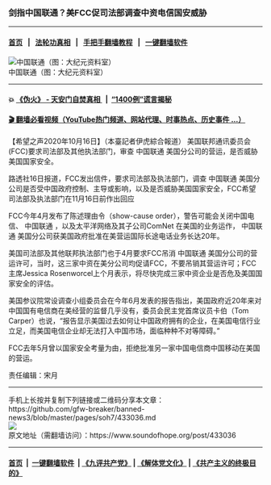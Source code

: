 ### 剑指中国联通？美FCC促司法部调查中资电信国安威胁
------------------------

#### [首页](https://github.com/gfw-breaker/banned-news3/blob/master/README.md) &nbsp;&nbsp;|&nbsp;&nbsp; [法轮功真相](https://github.com/begood0513/basic/blob/master/README.md)  &nbsp;&nbsp;|&nbsp;&nbsp; [手把手翻墙教程](https://github.com/gfw-breaker/guides/wiki)  &nbsp;&nbsp;|&nbsp;&nbsp; [一键翻墙软件](https://github.com/gfw-breaker/nogfw/blob/master/README.md)  



<div><img alt="中国联通（图：大纪元资料室）" src="https://img.soundofhope.org/2020-10/12345-1602903026773.png"/>
<br/><figcaption class="caption">
 中国联通（图：大纪元资料室）
</figcaption></div><hr/>

#### 💥 [《伪火》 - 天安门自焚真相 ](http://158.247.195.190:10000/videos/blog/weihuo.html)&nbsp; |&nbsp; [“1400例”谎言揭秘  ](http://158.247.195.190:10000/videos/blog/jiexi1400.html)

#### [ 🎬  翻墙必看视频（YouTube热门频道、网站代理、时事热点、历史事件 ...）](https://github.com/gfw-breaker/links/blob/master/banned.md)

<div><div class="Content__Wrapper sc-1bvya0-0 grZQxZ">
 <p class="meta-top">
  <span class="meta">
   【希望之声2020年10月16日】（本臺記者伊虎綜合報道）
  </span>
  美国联邦通讯委员会(FCC)要求司法部及其他执法部门，审查
  <ok href="/term/23678">
   中国联通
  </ok>
  美国分公司的营运，是否威胁美国国家安全。
 </p>
 <p>
  路透社16日报道，FCC发出信件，要求司法部及执法部门，调查
  <ok href="/term/23678">
   中国联通
  </ok>
  美国分公司是否受中国政府控制、主导或影响，以及是否威胁美国国家安全，FCC希望司法部及执法部门在11月16日前作出回应
 </p>
 <div class="AD_Embed__Wrap-sc-1xslmin-0 igMuqX module desktop">
  <div>
  </div>
 </div>
 <p>
  FCC今年4月发布了陈述理由令（show-cause order），警告可能会关闭中国电信、
  <ok href="/term/23678">
   中国联通
  </ok>
  ，以及太平洋网络及其子公司ComNet 在美国的业务运作，
  <ok href="/term/23678">
   中国联通
  </ok>
  美国分公司获美国政府批准在美营运国际长途电话业务长达20年。
 </p>
 <p>
  美国司法部及其他联邦执法部门也于4月要求FCC吊消
  <ok href="/term/23678">
   中国联通
  </ok>
  美国分公司的营运许可，当时，这三家中资在美分公司均促请FCC，不要吊销其营运许可；FCC主席Jessica Rosenworcel上个月表示，将尽快完成三家中资企业是否危及美国国家安全的评估。
 </p>
 <p>
  美国参议院常设调查小组委员会在今年6月发表的报告指出，美国政府近20年来对中国国有电信商在美经营的监督几乎没有，委员会民主党首席议员卡伯（Tom Carper）也说，“报告显示美国过去如何让中国政府拥有的企业，在美国电信行业立足，而美国电信企业却无法打入中国市场，面临种种不对等障碍。”
 </p>
 <p>
  FCC去年5月曾以国家安全考量为由，拒绝批准另一家中国电信商中国移动在美国的营运。
 </p>
 <p class="meta-btm">
  责任编辑：宋月
 </p>
</div>
</div>
<hr/>
手机上长按并复制下列链接或二维码分享本文章：<br/>
https://github.com/gfw-breaker/banned-news3/blob/master/pages/soh7/433036.md <br/>
<a href='https://github.com/gfw-breaker/banned-news3/blob/master/pages/soh7/433036.md'><img src='https://github.com/gfw-breaker/banned-news3/blob/master/pages/soh7/433036.md.png'/></a> <br/>
原文地址（需翻墙访问）：https://www.soundofhope.org/post/433036


------------------------
#### [首页](https://github.com/gfw-breaker/banned-news3/blob/master/README.md) &nbsp;|&nbsp; [一键翻墙软件](https://github.com/gfw-breaker/nogfw/blob/master/README.md) &nbsp;| [《九评共产党》](https://github.com/gfw-breaker/9ping.md/blob/master/README.md#九评之一评共产党是什么) | [《解体党文化》](https://github.com/gfw-breaker/jtdwh.md/blob/master/README.md) | [《共产主义的终极目的》](https://github.com/gfw-breaker/gczydzjmd.md/blob/master/README.md)


<img src='http://gfw-breaker.win/banned-news3/pages/soh7/433036.md' width='0px' height='0px'/>